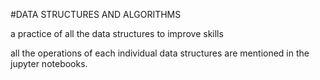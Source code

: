 #DATA STRUCTURES AND ALGORITHMS

a practice of all the data structures to improve skills 

all the operations of each individual data structures are mentioned in the jupyter notebooks.
